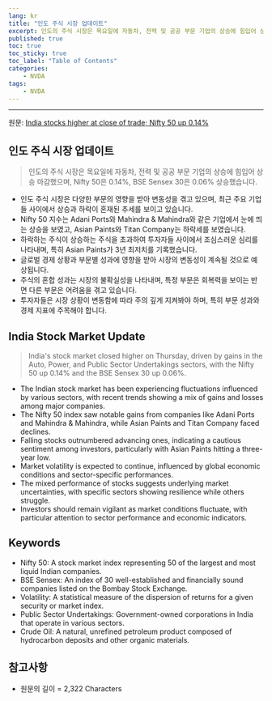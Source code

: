 ```yaml
---
lang: kr
title: "인도 주식 시장 업데이트"
excerpt: 인도의 주식 시장은 목요일에 자동차, 전력 및 공공 부문 기업의 상승에 힘입어 상승 마감했으며, Nifty 50은 0.14%, BSE Sensex 30은 0.06% 상승했습니다.
published: true
toc: true
toc_sticky: true
toc_label: "Table of Contents"
categories:
    - NVDA
tags:
    - NVDA
---
```


---

  원문: [India stocks higher at close of trade; Nifty 50 up 0.14%](https://www.investing.com/news/stock-market-news/india-stocks-higher-at-close-of-trade-nifty-50-up-014-3788814)

## 인도 주식 시장 업데이트

> 인도의 주식 시장은 목요일에 자동차, 전력 및 공공 부문 기업의 상승에 힘입어 상승 마감했으며, Nifty 50은 0.14%, BSE Sensex 30은 0.06% 상승했습니다.


- 인도 주식 시장은 다양한 부문의 영향을 받아 변동성을 겪고 있으며, 최근 주요 기업들 사이에서 상승과 하락이 혼재된 추세를 보이고 있습니다.
- Nifty 50 지수는 Adani Ports와 Mahindra & Mahindra와 같은 기업에서 눈에 띄는 상승을 보였고, Asian Paints와 Titan Company는 하락세를 보였습니다.
- 하락하는 주식이 상승하는 주식을 초과하여 투자자들 사이에서 조심스러운 심리를 나타내며, 특히 Asian Paints가 3년 최저치를 기록했습니다.
- 글로벌 경제 상황과 부문별 성과에 영향을 받아 시장의 변동성이 계속될 것으로 예상됩니다.
- 주식의 혼합 성과는 시장의 불확실성을 나타내며, 특정 부문은 회복력을 보이는 반면 다른 부문은 어려움을 겪고 있습니다.
- 투자자들은 시장 상황이 변동함에 따라 주의 깊게 지켜봐야 하며, 특히 부문 성과와 경제 지표에 주목해야 합니다.

## India Stock Market Update

> India's stock market closed higher on Thursday, driven by gains in the Auto, Power, and Public Sector Undertakings sectors, with the Nifty 50 up 0.14% and the BSE Sensex 30 up 0.06%.


- The Indian stock market has been experiencing fluctuations influenced by various sectors, with recent trends showing a mix of gains and losses among major companies.
- The Nifty 50 index saw notable gains from companies like Adani Ports and Mahindra & Mahindra, while Asian Paints and Titan Company faced declines.
- Falling stocks outnumbered advancing ones, indicating a cautious sentiment among investors, particularly with Asian Paints hitting a three-year low.
- Market volatility is expected to continue, influenced by global economic conditions and sector-specific performances.
- The mixed performance of stocks suggests underlying market uncertainties, with specific sectors showing resilience while others struggle.
- Investors should remain vigilant as market conditions fluctuate, with particular attention to sector performance and economic indicators.

## Keywords

- Nifty 50: A stock market index representing 50 of the largest and most liquid Indian companies.
- BSE Sensex: An index of 30 well-established and financially sound companies listed on the Bombay Stock Exchange.
- Volatility: A statistical measure of the dispersion of returns for a given security or market index.
- Public Sector Undertakings: Government-owned corporations in India that operate in various sectors.
- Crude Oil: A natural, unrefined petroleum product composed of hydrocarbon deposits and other organic materials.

## 참고사항

- 원문의 길이 = 2,322 Characters

